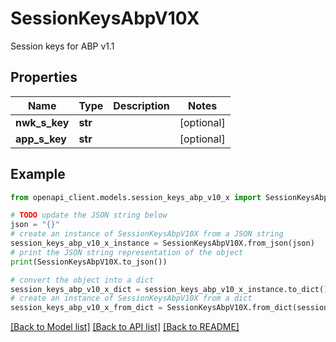 # SessionKeysAbpV10X

Session keys for ABP v1.1

## Properties

Name | Type | Description | Notes
------------ | ------------- | ------------- | -------------
**nwk_s_key** | **str** |  | [optional] 
**app_s_key** | **str** |  | [optional] 

## Example

```python
from openapi_client.models.session_keys_abp_v10_x import SessionKeysAbpV10X

# TODO update the JSON string below
json = "{}"
# create an instance of SessionKeysAbpV10X from a JSON string
session_keys_abp_v10_x_instance = SessionKeysAbpV10X.from_json(json)
# print the JSON string representation of the object
print(SessionKeysAbpV10X.to_json())

# convert the object into a dict
session_keys_abp_v10_x_dict = session_keys_abp_v10_x_instance.to_dict()
# create an instance of SessionKeysAbpV10X from a dict
session_keys_abp_v10_x_from_dict = SessionKeysAbpV10X.from_dict(session_keys_abp_v10_x_dict)
```
[[Back to Model list]](../README.md#documentation-for-models) [[Back to API list]](../README.md#documentation-for-api-endpoints) [[Back to README]](../README.md)


